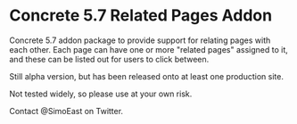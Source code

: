 # Concrete 5.7 Related Pages Addon

Concrete 5.7 addon package to provide support for relating pages with each other. Each page can have one or more "related pages" assigned to it, and these can be listed out for users to click between.

Still alpha version, but has been released onto at least one production site.

Not tested widely, so please use at your own risk.

Contact @SimoEast on Twitter.